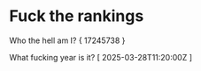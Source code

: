 # Fuck the rankings

Who the hell am I?
{ 17245738 }

What fucking year is it?
[ 2025-03-28T11:20:00Z ]
